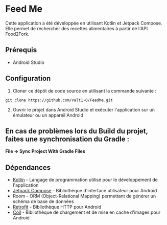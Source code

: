 # Feed Me

Cette application a été développée en utilisant Kotlin et Jetpack Compose. Elle permet de rechercher
des recettes alimentaires à partir de l'API Food2Fork.

## Prérequis

- Android Studio

## Configuration

1. Cloner ce dépôt de code source en utilisant la commande suivante :

```
git clone https://github.com/Valt1-0/FeedMe.git
```

2. Ouvrir le projet dans Android Studio et exécuter l'application sur un émulateur ou un appareil
   Android
   
## En cas de problèmes lors du Build du projet, faites une synchronisation du Gradle : 

**File -> Sync Project With Gradle Files**
   
   

## Dépendances

<!-- -   <img alt="Kotlin" src="https://img.shields.io/badge/Kotlin-0095D5?&style=for-the-badge&logo=kotlin&logoColor=white" /> -->

- [Kotlin](https://kotlinlang.org/) - Langage de programmation utilisé pour le développement de
  l'application
- [Jetpack Compose](https://developer.android.com/jetpack/compose) - Bibliothèque d'interface
  utilisateur pour Android
- Room - ORM (Object-Relational Mapping) permettant de générer un schéma de base de données
- [Retrofit](https://square.github.io/retrofit/) - Bibliothèque HTTP pour Android
- [Coil](https://coil-kt.github.io/coil/getting_started/) - Bibliothèque de chargement et de mise en
  cache
  d'images pour Android
